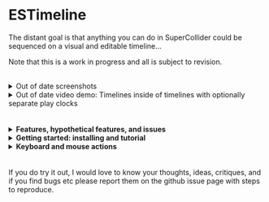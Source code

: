 # ESTimeline

The distant goal is that anything you can do in SuperCollider could be sequenced on a visual and editable timeline...

Note that this is a work in progress and all is subject to revision.
<br />
<br />
<details>
  <summary>Out of date screenshots</summary>
  <img src="img/ss2.png" />
  <img src="img/sse.png" width="500" />
  
  <img src="img/ssee1.png" width="400" /><img src="img/sss1.png" width="400" /><img src="img/rss.png" width="400" /><img src="img/ssep.png" width="400" />
  <img src="img/fss.png" width="400" />
</details>

<details>
  <summary>Out of date video demo: Timelines inside of timelines with optionally separate play clocks</summary>
  http://www.youtube.com/watch?v=8jcxcfvS_08
</details>

<br />
<br />

<details>
  <summary><strong>Features, hypothetical features, and issues</strong></summary>
  
## Features
- **Non-prescriptive:**
  - for the moment just real-time but some of this could be translated easily to work NRT
    - there are certain things impossible in NRT, i.e. to do with real-time input
  - the basic goal is only to "execute this code at this particular time"
    - although the competing goal is to make it easy to do the things you want to do, which is subjective
  - as little architecture as possible is forced on you,
    - possible to disable timeline-specific clock and environment so as to interact with the timeline as part of a larger project
    - possible to play clips with any bus, target, addAction, etc. for full flexibility
      - although I will probably build in optional use of ddwMixerChannel
- **DAW-like GUI** for editing and playback
  - Keyboard and mouse interface to full extent of Timeline capabilities, with built-in code editing
  - Snap to grid optional
  - Gray playhead is "scheduling playhead" and black playhead is "sounding playhead" -- to take into account server latency.
    - Routines can be played with additional latency so non-sounding events line up with the sounding playhead. The goal is an accurate visual representation of what you are hearing / when the code is executed.
- **Non-linear:** "goto" command to jump to a clip or a point in time enabling complex real-time behaviors (variable-length looping, conditional branching...)
- **Tracks** can contain all clip types
  - tracks can be muted/soloed and rearranged
  - individual clips can be muted
- **Synth, Pattern, Routine, and Env** clip types
  - Bulk editing selected clip parameters
  - Env clips play on a bus and come with a shortcut to map to Synths and Patterns, and 
    - can optionally manage their own bus
      - all Env clips with the same name on a timeline share the same bus
  - Clips can reference other clips in the same timeline, to e.g. apply an Env to a Synth parameter
  - Pattern, Routine, Env, and Timeline clips can "fast forward" to start playing in the middle
    - (there is no way to fast forward a Synth, that I know of....)
  - Pattern and Routine clips can be seeded so random number generation is deterministic
  - Most fields can take a Function, so params can be generated on the fly
- **Timeline Clip** -- embed one timeline in another!
  - Each timeline clip can optionally use its own TempoClock, and optionally use its own Environment 
  - Each timeline (and timeline clip) has an init / free hook for e.g. allocating and freeing resources
- **Undo and redo** at each timeline level
- **Save and recall** Easy to export timeline to IDE as plain text, save as .scd, and load it back again

## Hypothetical features
- Time features
  - Clock follow: e.g. sync up with an Ableton timeline or midi show control
- Track/clips
  - Streamlined Synth/SynthDef/Envelope editing flow
  - More clip types (e.g. OSCdef, loop, audio file, midi/piano/drum roll, VST)
  - Optional default MixerChannel per track? and modifiable per clip
  - Reference clips to create clones that all change together
- Envelopes
  - Ability to draw freehand with mouse 
  - More live interaction - e.g. map a controller to a bus and record its movements to an envelope
  - Higher dimensional envelopes - e.g. movement through x/y space
  - Timeline tempo envelopes (this is already possible but kind of annoying, using an Env clip and a Routine clip)
- Playback and record audio files
  - easily access this Buffer for further manipulation
- MIDI integration
  - not sure how DAW-like I want to make this.....
- Library integration
  - ddwMixerChannel for simple, solid bus routing.
  - ddwPlug -- simplify bus routing for modulation
  - VSTPlugin, somehow..... this could be a can of worms
  - clothesline -- put whole .scd files on the timeline

## Issues
1. Although I've tried to make it pleasant, the GUI based code editing environment does not syntax highlight, autocomplete, etc -- for this reason I've added "Open in IDE" / "Copy from IDE" buttons as necessary.
    - Solution would be to someday add a Qt code view to core SC
2. When there are lots of quick zig-zags, high-resolution envelope drawing makes the GUI freeze up
    - to avoid this I have extremely pixelated the envelope drawing when zoomed in. Solution would be to someday at a better Qt envelope view to core sc.
3. There is a limit to the complexity of a timeline created using SCLang (i.e. by evaluating `ESTimeline([ESTrack([....`) -- it may only contain max 256 functions.
    - to avoid this I have created a light custom file format that compiles complex timeline structures from the inside out

<br />
</details>

<details>
  <summary><strong>Getting started: installing and tutorial</strong></summary>
  
## Installing
Download or clone this repository into your SuperCollider Extensions directory. To see where this is, go to `File > Open user support directory` and find the `Extensions` directory, or evaluate:
```
Platform.userExtensionDir
```

## Tutorial: basic workflow examples
```
(
~timeline = ESTimeline();
~window = ESTimelineWindow(timeline: ~timeline);
)
```
- by default, this boots the default server. You can make it not do this by going into "Prep / Cleanup funcs" and unchecking `bootOnPrep`.

### SynthDefs:
- put your SynthDef in the timeline's prep function (click the "edit prep/cleanup funcs" button) e.g.
```
SynthDef(\sin, { |out, freq = 200, gate = 1, amp = 0.1, preamp = 1.5, attack = 0.001, release = 0.01, pan, verbbus, verbamt, vibrato = 0.2|
  var env, sig;
  var lfo = XLine.ar(0.01, vibrato, ExpRand(0.5, 2.0)) * SinOsc.ar(5.4 + (LFDNoise3.kr(0.1) * 0.5));
  gate = gate + Impulse.kr(0);
  env = Env.adsr(attack, 0.1, 0.4, release).ar(2, gate);
  sig = SinOsc.ar(freq * lfo.midiratio) * env;
  sig = (sig * preamp).tanh;
  sig = Pan2.ar(sig, pan, amp);
  Out.ar(out, sig);
  Out.ar(verbbus, sig * verbamt);
}).add;
```
- hit save when you're done to save the prepFunc and load it.

### Making tracks:
- press cmd-t to add a track after the one your mouse is currently over, or shift-cmd-T to add it before the current track
- cmd-delete deletes a track
- each track can contain any kind of clip in any combination
- mute and solo tracks using the buttons on the left panel
- click and drag in the left panel to rearrange tracks

### Synth Clips:
- create a bunch of Synth clips (point the mouse where you want it and press shift-S, or use right click menu)
  - drag them around to move them
  - drag their edges to resize them (a red bar appears when you are within the resize zone)
  - option-drag to copy a clip
  - check the `snapToGrid` box or press opt-s to align your edits with the tempo grid
  - double-click on a clip to edit it, e.g. change the frequency
    - double-click on the grayed out `freq` parameter to activate it, then you can set it to any valid SuperCollider expression
    - press save when you're done
  - if you play now by clicking to place the playhead and pressing space, you will hear they play the default synth
    - press space again to stop playback

### Bulk edit synth clips:
- click in an empty area and drag to select all the Synth clips (they will be highlighted in cyan when selected)
- right click, "clip actions > bulk edit synth defName"
  - and set them to `'sin'`.
  - play again and you hear they now all play your SynthDef
  - double-click in an empty area to remove selection

### Scrolling and zooming:
- use trackpad to scroll left and right or click and drag ruler at top
- cmd-scroll to zoom in and out horizontally
- opt-scroll to zoom in and out vertically (when there are more than one track)

### Envelopes for Synth parameters:
- right click a Synth clip, "clip actions > add env for synth argument"
- pick "freq" from the list and hit OK
  - this will by default add a new track with an envelope clip on it that is the length of your Synth clip, with a unique name (starting from 'freq0'), and it will update the freq argument of the Synth clip to read from this envelope's bus

### Editing Envelopes:
- cmd-e to enter envelope breakpoint editor mode
  - click and drag to move the breakpoints around or adjust curves,
  - shift-click to add breakpoints,
  - option-click to remove them
- by default, these envelopes will map to the range of the parameter name .asSpec
  - to rescale, right click, clip actions > "set env range keeping breakpoint values"
- hit cmd-e again to leave envelope breakpoint editor mode

### Bulk edit Synths -- To make this envelope affect all your Synths:
- drag the edges of the envelope clip to resize it, so that it covers the entire range of your Synth clips
- click and drag to select all the Synth clips
- right click, "clip actions > bulk edit synth arguments"
- assign the `freq` of all the clips to 
`\freq0`
(or whatever the name of the envelope clip is)
- you should see all their freqs change to `a4` -- this is the audio rate bus that the Env clip has created for you (you can override this behavior)
- cmd-e to edit the breakpoints again
- you should hear it is now controlling all the synths' pitches
- make sure you've left breakpoint edit mode when you want to move clips around

### Bulk edit Synths -- Random panning:
- Select all your Synth clips
- right click > clip actions > bulk edit synth arguments
- for `pan` put in `rrand(-1.0, 1.0)` and check the "hard coded" box
  - this will generate a random hard-coded pan per clip. (if you want it to be newly random every time you play it, uncheck the box)

### Environment variables -- adding reverb:
- add to your timeline prep func:
```
SynthDef(\verb, { |out, verbbus, gate = 1, amp = 1|
  var in = In.ar(verbbus, 2);
  var env = Env.adsr(0.01, 0, 1, 1.0).ar(2, gate);
  var verb = NHHall.ar(in) * env;
  Out.ar(out, verb * amp);
}).add;

~verbbus = Bus.audio(s, 2);
```
- and to the cleanup func:
```
~verbbus.free;
```
- save the changes to load the new SynthDef and bus
  - this environment variable is local to this timeline (assuming `useEnvir` box is still checked)
- cmd-t to make a new track
- click in an empty area and drag to select the time around all your Synth clips
- put the mouse over your new track and shift-S to create a new Synth clip that fills the selected time
- double click on it
  - set defName to `'verb'`
  - set addAction to `'addToTail'`
  - click refresh icon next to args to refresh argument names
  - double click on grayed-out "verbbus" to activate it, put `~verbbus`
  - save
    - you should see that verbbus is now set to e.g. `a4`
- click and drag to select all your Synths, bulk edit Synth arguments, and set `verbbus` to `~verbbus`
  - again, you should see that they all have verbbus set to the same bus number
- bulk edit the same synth arguments and set `verbamt` to `1.0`
  - now when you play you will hear they all are affected by the reverb Synth.
- you could now make an envelope to control the amplitude of this reverb, analogous to overall return level.
- you could also make an envelope to control the verbamt of all of the Synths, analogous to send level.

### Pattern Clips:
- make a new track and shift-P to make a pattern clip
- double click to edit, e.g.:
```
Pbind(
  \instrument, \sin,
  \verbbus, ~verbbus,
  \verbamt, Pwhite(0.0, 1.0).linexp(0, 1, 0.1, 3.0),
  \degree, Pbrown(0, 7 * 3 + 1, 3),
  \octave, Pdup(Pwhite(1, 10), Pwhite(3, 5)),
  \pan, Pwhite(-1.0, 1.0),
  \dur, Pbrown().linexp(0, 1, 0.02, 1.0)
)
```
- you will hear this uses the same reverb synth
- if you want to try a new random seed, click "re-roll" button and save
  - you can always undo if you don't like it
- you can drag the edges to adjust start and end point without changing the timing of the notes
  - you can split it into two by pointing with the mouse where you want the split and pressing s
- if you make a new track and a new envelope, name the envelope `pan0` and set its range from -1 to 1
- edit the panning to your liking, and update the pattern(s) with
```
  \pan, ~thisTimeline[\pan0],
```
    
### Timeline clips:
- above the main timeline, click "Open as clip in new timeline"
  - Now this little system, the synths, patterns, buses and envelopes, are all encapsulated in this timeline clip, which won't interfere with e.g. another ~verbbus that you happen to use elsewhere.
  - (in fact you can duplicate the timeline clip by option-dragging onto a new track, and the two will play simultanously each using its own environment and bus.)
  - you can also resize the clips, move the mouse cursor over the clip and use the s key to split it into two separate timeline clips, etc.

### Using Routine clips:
- shift-R to make a Routine clip, double click to edit
- it's important to use `s.bind` for server operations inside of routines, otherwise the timing is off.
```
var syn;
10.do { |i|
  s.bind { syn = Synth(\default, [freq: (40 + i).midicps]) };
  0.2.wait;
  s.bind { syn.free };
  0.2.wait;
};
```
- You can think of Routine clips as kind of your generic "execute this code here", and if you want say OSC out to a light board to line up with the sounding events, check the `addLatency` box.
- You can interact with the timeline using `~thisTimeline` which always refers to the timeline you're currently working in, or `~timeline` which refers to either this or the nearest parent timeline whose `useEnvir` box is checked
  - if no parent timeline is set to `useEnvir`, then `~thisTimeline` will overwrite anything you might have in your current environment.
  - in that case, `~timeline` might be nil unless you've set it in your current environment.
- to get the current value of an envelope named `env` from within a routine:
```
loop {
  ~thisTimeline[\env].valueNow.postln;
  1.wait;
};
```
- to jump to a clip named `next`, use
```
~thisTimeline.goto(\next)
```
- you can use a comment clip (shift-C) for this dummy "next" clip -- the first line of the comment is its name
- you can also goto a number, which will be interpreted as beat number.
<br />
</details>

<details>
  <summary><strong>Keyboard and mouse actions</strong></summary>
  
## Mouse interaction
- drag middle of clip to move
- drag edges of clip to resize
- double click on clip to open editor window
- right click anywhere to see action menu
- Zooming
  - cmd-scroll zoom horizontally
  - opt-scroll zoom vertically
- Envelope breakpoint editing (cmd-e to toggle this mode)
  - click and drag to move breakpoints or adjust curves
  - shift-click to add breakpoint
  - opt-click to remvove breakpoint
- Selecting
  - click and drag to select both time and clips
    - hold cmd to just select clips
    - hold opt to just select time
  - hold shift to add/remove clips from existing selection
- click and drag tracks to rearrange

## Key commands
- space toggles play
- opt-s toggles snap to grid
- Navigation
  - enter goes to beginning of timeline
  - [ and ] go to next/previous clip edge on track under mouse
- Editing clip
  - m mutes clip at mouse pointer
  - s splits clip at mouse pointer
  - delete deletes clip at mouse pointer
  - e opens edit window for clip at mouse pointer, or init/cleanup func window for a timeline clip
  - cmd-e toggles mouse editing of envelope breakpoints
- Insert clip
  - C inserts comment clip at mouse
  - S inserts synth clip at mouse
  - P inserts pattern clip at mouse
  - R inserts routine clip at mouse
  - E inserts env clip at mouse
  - T inserts timeline clip at mouse
- Tracks
  - cmd-t inserts new track after track at mouse
  - cmd-T inserts new track before track at mouse
  - cmd-delete deletes track at mouse
- Seletion
  - cmd-a select all clips
  - cmd-i inserts selected time
  - shift-cmd-delete deletes selected time
- cmd-z undo
- cmd-Z redo
</details>

<br />
<br />
If you do try it out, I would love to know your thoughts, ideas, critiques, and if you find bugs etc please report them on the github issue page with steps to reproduce.
